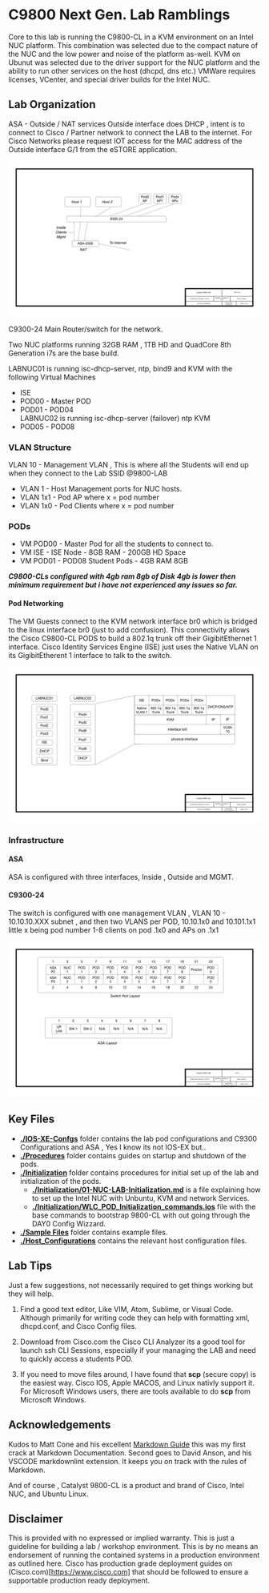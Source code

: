
# C9800 Next Gen. Lab Ramblings

Core to this lab is running the C9800-CL in a KVM environment on an Intel NUC platform.   This combination was selected due to the compact nature of the NUC and the low power and noise of the platform as-well.  KVM on Ubunut was selected due to the driver support for the NUC platform and the ability to run other services on the host (dhcpd, dns etc.) VMWare requires licenses, VCenter, and special driver builds for the Intel NUC. 

## Lab Organization

ASA - Outside / NAT services Outside interface does DHCP , intent is to connect to Cisco / Partner network to connect the LAB to the internet.  For Cisco Networks please request IOT access for the MAC address of the Outside interface G/1 from the eSTORE application.

![High Level Architecture](https://github.com/naboyd/C9800-LAB/blob/master/Cat9kLABDrawings/Architecture.png)

C9300-24 Main Router/switch for the network.  

Two NUC platforms running 32GB RAM , 1TB HD and QuadCore 8th Generation i7s are the base build.  

LABNUC01 is running isc-dhcp-server, ntp, bind9 and KVM with the following Virtual Machines

- ISE
- POD00 - Master POD
- POD01 - POD04  
LABNUC02 is running isc-dhcp-server (failover) ntp KVM
- POD05 - POD08

### VLAN Structure

VLAN 10 - Management VLAN , This is where all the Students will end up when they connect to the Lab SSID @9800-LAB

- VLAN 1 - Host Management ports for NUC hosts.
- VLAN 1x1 - Pod AP where x = pod number
- VLAN 1x0 - Pod Clients where x = pod number

### PODs

- VM POD00 - Master Pod for all the students to connect to.
- VM ISE - ISE Node - 8GB RAM - 200GB HD Space
- VM POD01 - POD08  Student Pods - 4GB RAM 8GB 

***C9800-CLs configured with 4gb ram 8gb of Disk 4gb is lower then minimum requirement but i have not experienced any issues so far.***

#### Pod Networking

The VM Guests connect to the KVM network interface br0 which is bridged to the linux interface br0 (just to add confusion).  This connectivity allows the Cisco C9800-CL PODS to build a 802.1q trunk off their GigibitEthernet 1 interface. Cisco Identity Services Engine (ISE) just uses the Native VLAN on its GigibitEtherent 1 interface to talk to the switch.

![Pod Networking Architecture](https://github.com/naboyd/C9800-LAB/blob/master/Cat9kLABDrawings/Host%20Architecture.png)


### Infrastructure

#### ASA

ASA is configured with three interfaces, Inside , Outside and MGMT.

#### C9300-24

The switch is configured with one management VLAN , VLAN 10 - 10.10.10.XXX subnet , and then two VLANS per POD, 10.10.1x0 and 10.101.1x1 little x being pod number 1-8  clients on pod .1x0 and APs on .1x1

![Switch Port Layout](https://github.com/naboyd/C9800-LAB/blob/master/Cat9kLABDrawings/Switch%20Port%20Layout.png)

## Key Files

- **[./IOS-XE-Confgs](https://github.com/naboyd/C9800-LAB/tree/master/IOS-XE-Configs)** folder contains the lab pod configurations and C9300 Configurations and ASA , Yes I know its not IOS-EX but.. 
- **[./Procedures](https://github.com/naboyd/C9800-LAB/tree/master/Procedures)** folder contains guides on startup and shutdown of the pods.
- **[./Initialization](https://github.com/naboyd/C9800-LAB/tree/master/Initialization)** folder contains procedures for initial set up of the lab and initialization of the pods.
  - **[./Initialization/01-NUC-LAB-Initialization.md](https://github.com/naboyd/C9800-LAB/blob/master/Initialization/01-NUC-LAB-Initalization.md)** is a file explaining how to set up the Intel NUC with Unbuntu, KVM and network Services.
  - **[./Initialization/WLC_POD_Initialization_commands.ios](https://github.com/naboyd/C9800-LAB/blob/master/Initialization/WLC_POD_Initialization_commands.ios)** file with the base commands to bootstrap 9800-CL with      out going through the DAY0 Config Wizzard.  
- **[./Sample Files](https://github.com/naboyd/C9800-LAB/tree/master/Sample%20Files)** folder contains example files.
- **[./Host_Configurations](https://github.com/naboyd/Host_Configurations)** contains the relevant host configuration files.

## Lab Tips

Just a few suggestions, not necessarily required to get things working but they will help.

1. Find a good text editor, Like VIM, Atom, Sublime, or Visual Code.  Although primarily for writing code they can help with formatting xml, dhcpd.conf, and Cisco Config files.  

2. Download from Cisco.com the Cisco CLI Analyzer its a good tool for launch ssh CLI Sessions, especially if your managing the LAB and need to quickly access a students POD.

3. If  you need to move files around, I have found that **scp** (secure copy) is the easiest way. Cisco IOS, Apple MACOS, and Linux nativly support it. For Microsoft Windows users, there are tools available to do **scp** from Microsoft Windows.

## Acknowledgements

Kudos to Matt Cone and his excellent [Markdown Guide](https://www.markdownguide.org/getting-started) this was my first crack at Markdown Documentation.  Second goes to David Anson, and his VSCODE markdownlint extension.  It keeps you on track with the rules of Markdown.

And of course , Catalyst 9800-CL is a product and brand of Cisco, Intel NUC, and Ubuntu Linux.

## Disclaimer

This is provided with no expressed or implied warranty.  This is just a guideline for building a lab / workshop environment.  This is by no means an endorsement of running the contained systems in a production environment as outlined here.  Cisco has production grade deployment guides on (Cisco.com)[https://www.cisco.com] that should be followed to ensure a supportable production ready deployment. 